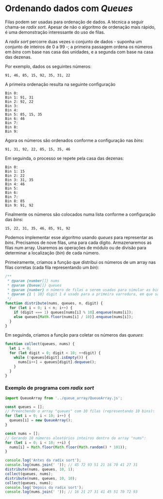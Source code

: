 # Ordenando dados com _Queues_

Filas podem ser usadas para ordenação de dados. A técnica a seguir chama-se _radix sort_. Apesar de não o algoritmo de ordenação mais rápido, é uma demonstração interessante do uso de filas.

A _radix sort_ percorre duas vezes o conjunto de dados - suponha um conjunto de inteiros de 0 a 99 -; a primeira passagem ordena os números em _bins_ com base nas casa das unidades, e a segunda com base na casa das dezenas.

Por exemplo, dados os seguintes números:

    91, 46, 85, 15, 92, 35, 31, 22

A primeira ordenação resulta na seguinte configuração

    Bin 0:
    Bin 1: 91, 31
    Bin 2: 92, 22
    Bin 3:
    Bin 4:
    Bin 5: 85, 15, 35
    Bin 6: 46
    Bin 7:
    Bin 8:
    Bin 9:

Agora os números são ordenados conforme a configuração nas _bins_:

    91, 31, 92, 22, 85, 15, 35, 46

Em seguinda, o processo se repete pela casa das dezenas:

    Bin 0:
    Bin 1: 15
    Bin 2: 22
    Bin 3: 31, 35
    Bin 4: 46
    Bin 5:
    Bin 6:
    Bin 7:
    Bin 8: 85
    Bin 9: 91, 92

Finalmente os números são colocados numa lista conforme a configuração das _bins_:

    15, 22, 31, 35, 46, 85, 91, 92

Podemos implementar esse algoritmo usando _queues_ para representar as _bins_. Precisamos de nove filas, uma para cada dígito. Armazenaremos as filas num array. Usaremos as operações de módulo ou de divisão para determinar a localização (_bin_) de cada número.

Primeiramente, criamos a função que distribui os números de um array nas filas corretas (cada fila representando um _bin_):

```javascript
/**
 * @param {number[]} nums
 * @param {Queue[]} queues
 * @param {number} n número de filas a serem usadas para simular as bins
 * @param {1 | 10} digit 1 é usado para a primeira varredura, em que são distribuídos os números de acordo com a casa da unidades; 10 é usada na segunda varredura.
 */
function distribute(nums, queues, n, digit) {
  for (let i = 0; i < n; i++) {
    if (digit === 1) queues[nums[i] % 10].enqueue(nums[i]);
    else queues[Math.floor(nums[i] / 10)].enqueue(nums[i]);
  }
}
```

Em seguinda, criamos a função para coletar os números das _queues_:

```javascript
function collect(queues, nums) {
  let i = 0;
  for (let digit = 0; digit < 10; ++digit) {
    while (!queues[digit].isEmpty()) {
      nums[i++] = queues[digit].dequeue();
    }
  }
}
```

### Exemplo de programa com _radix sort_

```javascript
import QueueArray from '../queue_array/QueueArray.js';

const queues = [];
// Preenchendo o array "queues" com 10 filas (representando 10 bins):
for (let i = 0; i < 10; i++) {
  queues[i] = new QueueArray();
}

const nums = [];
// Gerando 10 números aleatórios inteiros dentro do array "nums":
for (let i = 0; i < 10; ++i) {
  nums[i] = Math.floor(Math.floor(Math.random() * 101));
}

console.log('Antes da radix sort');
console.log(nums.join(' ')); // 45 72 93 51 21 16 70 41 27 31
distribute(nums, queues, 10, 1);
collect(queues, nums);
distribute(nums, queues, 10, 10);
collect(queues, nums);
console.log('Depois da radix sort');
console.log(nums.join(' ')); // 16 21 27 31 41 45 51 70 72 93
```
